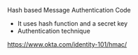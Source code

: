 

Hash based Message Authentication Code

- It uses hash function and a secret key
- Authentication technique

https://www.okta.com/identity-101/hmac/

